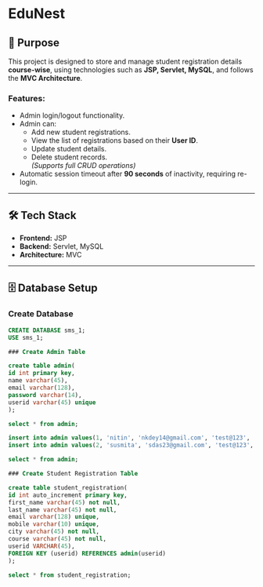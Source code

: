 # EduNest

## 📌 Purpose
This project is designed to store and manage student registration details **course-wise**, using technologies such as **JSP, Servlet, MySQL**, and follows the **MVC Architecture**.  

### Features:
- Admin login/logout functionality.
- Admin can:
  - Add new student registrations.
  - View the list of registrations based on their **User ID**.
  - Update student details.
  - Delete student records.  
  *(Supports full CRUD operations)*  
- Automatic session timeout after **90 seconds** of inactivity, requiring re-login.

---

## 🛠️ Tech Stack
- **Frontend:** JSP  
- **Backend:** Servlet, MySQL  
- **Architecture:** MVC  

---

## 🗄️ Database Setup

### Create Database
```sql
CREATE DATABASE sms_1;
USE sms_1;

### Create Admin Table

create table admin(
id int primary key,
name varchar(45),
email varchar(128),
password varchar(14),
userid varchar(45) unique
);

select * from admin;

insert into admin values(1, 'nitin', 'nkdey14@gmail.com', 'test@123', 'nkdey');
insert into admin values(2, 'susmita', 'sdas23@gmail.com', 'test@123', 'sdas');

select * from admin;

### Create Student Registration Table

create table student_registration(
id int auto_increment primary key,
first_name varchar(45) not null,
last_name varchar(45) not null,
email varchar(128) unique,
mobile varchar(10) unique,
city varchar(45) not null,
course varchar(45) not null,
userid VARCHAR(45), 
FOREIGN KEY (userid) REFERENCES admin(userid)
);

select * from student_registration;

